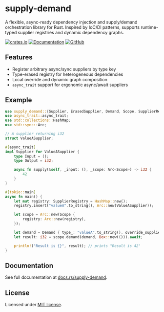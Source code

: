 # supply-demand

A flexible, async-ready dependency injection and supply/demand orchestration library for Rust.
Inspired by IoC/DI patterns, supports runtime-typed supplier registries and dynamic dependency graphs.

[![crates.io](https://img.shields.io/crates/v/supply-demand.svg)](https://crates.io/crates/supply-demand)
[![Documentation](https://docs.rs/supply-demand/badge.svg)](https://docs.rs/supply-demand/)
[![GitHub](https://img.shields.io/badge/github-ceil--rust%2Fsupply--demand-blue?logo=github)](https://github.com/ceil-rust/supply-demand)

## Features

- Register arbitrary async/sync suppliers by type key
- Type-erased registry for heterogeneous dependencies
- Local override and dynamic graph composition
- `async_trait` support for ergonomic async/await suppliers

## Example

```rust
use supply_demand::{Supplier, ErasedSupplier, Demand, Scope, SupplierRegistry};
use async_trait::async_trait;
use std::collections::HashMap;
use std::sync::Arc;

// A supplier returning i32
struct ValueASupplier;

#[async_trait]
impl Supplier for ValueASupplier {
    type Input = ();
    type Output = i32;

    async fn supply(&self, _input: (), _scope: Arc<Scope>) -> i32 {
        42
    }
}

#[tokio::main]
async fn main() {
    let mut registry: SupplierRegistry = HashMap::new();
    registry.insert("valueA".to_string(), Arc::new(ValueASupplier));

    let scope = Arc::new(Scope {
        registry: Arc::new(registry),
    });

    let demand = Demand { type_: "valueA".to_string(), override_suppliers: None };
    let result: i32 = scope.demand(demand, Box::new(())).await;

    println!("Result is {}", result); // prints "Result is 42"
}
```

## Documentation

See full documentation at [docs.rs/supply-demand](https://docs.rs/supply-demand).

## License

Licensed under [MIT license](LICENSE-MIT).
